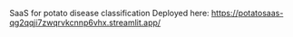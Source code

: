SaaS for potato disease classification
Deployed here:
https://potatosaas-qg2qqji7zwqrvkcnnp6vhx.streamlit.app/




